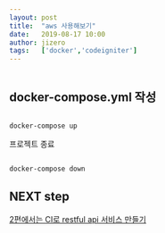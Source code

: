 ```yaml
---
layout: post
title:  "aws 사용해보기"
date:   2019-08-17 10:00
author: jizero
tags:	['docker','codeigniter']
---
```



```bash

```


## docker-compose.yml 작성


```bash

docker-compose up

```



프로젝트 종료

```bash

docker-compose down

```

## NEXT step
[2편에서는 CI로 restful api 서비스 만들기](/php_api/)